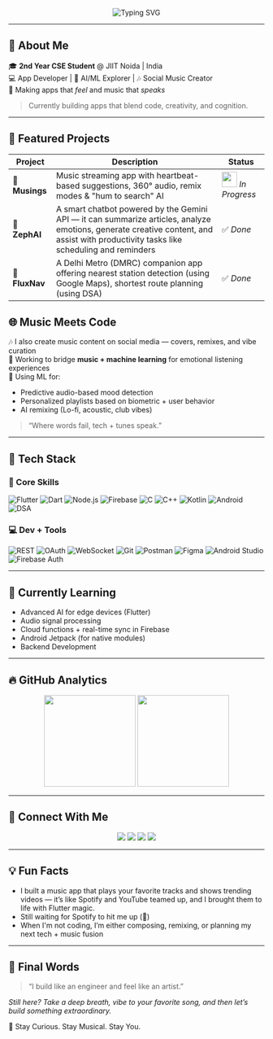 <p align="center">
  <img src="https://readme-typing-svg.demolab.com?font=Fira+Code&pause=1000&center=true&vCenter=true&width=440&lines=Hi%2C+I%27m+Shrey+%3A%29;Full+Stack+App+Developer+%F0%9F%93%B1;AI%2FML+Explorer+%F0%9F%A7%A0;Flutter+Dev+%F0%9F%94%A5;Music+Content+Creator+%F0%9F%8E%B6" alt="Typing SVG" />
</p>

---

## 🚀 About Me

🎓 **2nd Year CSE Student** @ JIIT Noida | India  
💻 App Developer | 🤖 AI/ML Explorer | 🎶 Social Music Creator  
🎵 Making apps that *feel* and music that *speaks*

> Currently building apps that blend code, creativity, and cognition.

---

## 🎨 Featured Projects

| Project | Description | Status |
|--------|-------------|---------|
| 🎵 **Musings** | Music streaming app with heartbeat-based suggestions, 360° audio, remix modes & "hum to search" AI | <img src="https://cdn-icons-png.flaticon.com/512/727/727245.png" width="30"/> _In Progress_ |
| 🧠 **ZephAI** | A smart chatbot powered by the Gemini API — it can summarize articles, analyze emotions, generate creative content, and assist with productivity tasks like scheduling and reminders | ✅ _Done_ |
| 🧭 **FluxNav** | A Delhi Metro (DMRC) companion app offering nearest station detection (using Google Maps), shortest route planning (using DSA) | ✅ _Done_ |


## 🌐 Music Meets Code

🎶 I also create music content on social media — covers, remixes, and vibe curation  
🎹 Working to bridge **music + machine learning** for emotional listening experiences  
🧠 Using ML for:
- Predictive audio-based mood detection
- Personalized playlists based on biometric + user behavior
- AI remixing (Lo-fi, acoustic, club vibes)

> “Where words fail, tech + tunes speak.”

---

## 🧰 Tech Stack

### 🧱 Core Skills

![Flutter](https://img.shields.io/badge/Flutter-02569B?logo=flutter&logoColor=white)
![Dart](https://img.shields.io/badge/Dart-0175C2?logo=dart&logoColor=white)
![Node.js](https://img.shields.io/badge/Node.js-339933?logo=node.js&logoColor=white)
![Firebase](https://img.shields.io/badge/Firebase-FFCA28?logo=firebase&logoColor=white)
![C](https://img.shields.io/badge/C-00599C?logo=c&logoColor=white)
![C++](https://img.shields.io/badge/C%2B%2B-00599C?logo=cplusplus&logoColor=white)
![Kotlin](https://img.shields.io/badge/Kotlin-7F52FF?logo=kotlin&logoColor=white)
![Android](https://img.shields.io/badge/Android-3DDC84?logo=android&logoColor=white)
![DSA](https://img.shields.io/badge/DSA-%23F0F8FF?logo=brain&logoColor=black)

### 💻 Dev + Tools

![REST](https://img.shields.io/badge/REST-34b7f1?logo=rest&logoColor=white)
![OAuth](https://img.shields.io/badge/OAuth-4E73B2?logo=oauth&logoColor=white)
![WebSocket](https://img.shields.io/badge/WebSockets-000000?logo=websocket&logoColor=white)
![Git](https://img.shields.io/badge/Git-F1502F?logo=git&logoColor=white)
![Postman](https://img.shields.io/badge/Postman-FF6C37?logo=postman&logoColor=white)
![Figma](https://img.shields.io/badge/Figma-1F1F1F?logo=figma&logoColor=white)
![Android Studio](https://img.shields.io/badge/Android_Studio-3DDC84?logo=androidstudio&logoColor=white)
![Firebase Auth](https://img.shields.io/badge/Firebase_Auth-FFCA28?logo=firebase&logoColor=white)

---

## 🧠 Currently Learning

- Advanced AI for edge devices (Flutter)
- Audio signal processing
- Cloud functions + real-time sync in Firebase
- Android Jetpack (for native modules)
- Backend Development 

---

## 🔥 GitHub Analytics

<p align="center">
  <img src="https://github-readme-stats.vercel.app/api?username=shreysircar&show_icons=true&theme=tokyonight&hide=issues" height="180"/>
  <img src="https://streak-stats.demolab.com?user=shreysircar&theme=tokyonight" height="180"/>
</p>

---

## 📸 Connect With Me

<p align="center">
  <a href="mailto:sircarshrey@gmail.com"><img src="https://img.shields.io/badge/Email-D14836?style=for-the-badge&logo=gmail&logoColor=white"/></a>
  <a href="https://www.linkedin.com/in/shrey-sircar-907629283"><img src="https://img.shields.io/badge/LinkedIn-0A66C2?style=for-the-badge&logo=linkedin&logoColor=white"/></a>
  <a href="https://www.instagram.com/shreyysircar/"><img src="https://img.shields.io/badge/Instagram-E4405F?style=for-the-badge&logo=instagram&logoColor=white"/></a>
  <a href="https://github.com/shreysircar"><img src="https://img.shields.io/badge/GitHub-100000?style=for-the-badge&logo=github&logoColor=white"/></a>
</p>

---

## 💡 Fun Facts

- I built a music app that plays your favorite tracks and shows trending videos — it’s like Spotify and YouTube teamed up, and I brought them to life with Flutter magic.
- Still waiting for Spotify to hit me up (👀)  
- When I'm not coding, I’m either composing, remixing, or planning my next tech + music fusion

---

## 🏁 Final Words

> “I build like an engineer and feel like an artist.”

_Still here? Take a deep breath, vibe to your favorite song, and then let’s build something extraordinary._

🎸 Stay Curious. Stay Musical. Stay You.
